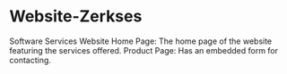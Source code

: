 # Website-Zerkses
Software Services Website
Home Page: The home page of the website featuring the services offered.
Product Page: Has an embedded form for contacting.
